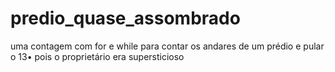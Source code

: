 # predio_quase_assombrado
uma contagem com for e while para contar os andares de um prédio e pular o 13• pois o proprietário era supersticioso 
